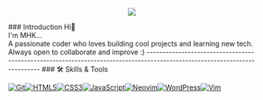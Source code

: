 <p align="center">
  <img src="https://capsule-render.vercel.app/api?text=MadHo3&animation=fadeIn&type=waving&color=gradient&height=150"/>
</p>
### Introduction
Hi👋<br>
I'm MHK... <br>
A passionate coder who loves building cool projects and learning new tech. Always open to collaborate and improve :)
--------------------------------------------------------------------------------------------------------------------------
### 🛠 Skills & Tools 

[![Git](https://img.shields.io/badge/git-%23F05033.svg?style=for-the-badge&logo=git&logoColor=white)](https://git-scm.com/doc)[![HTML5](https://img.shields.io/badge/html5-%23E34F26.svg?style=for-the-badge&logo=html5&logoColor=white)](https://developer.mozilla.org/en-US/docs/Web/HTML)[![CSS3](https://img.shields.io/badge/css3-%231572B6.svg?style=for-the-badge&logo=css3&logoColor=white)](https://css-tricks.com/)[![JavaScript](https://img.shields.io/badge/javascript-%23323330.svg?style=for-the-badge&logo=javascript&logoColor=%23F7DF1E)](https://javascript.info/)[![Neovim](https://img.shields.io/badge/NeoVim-%2357A143.svg?&style=for-the-badge&logo=neovim&logoColor=white)](https://neovim.io/)[![WordPress](https://img.shields.io/badge/WordPress-%23117AC9.svg?style=for-the-badge&logo=WordPress&logoColor=white)](https://wordpress.org/documentation/)[![Vim](https://img.shields.io/badge/VIM-%2311AB00.svg?style=for-the-badge&logo=vim&logoColor=white)](https://www.vim.org/docs.php)  
